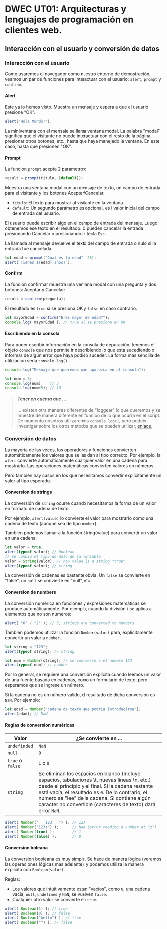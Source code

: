 # DWEC UT01: Arquitecturas y lenguajes de programación en clientes web.

## Interacción con el usuario y conversión de datos
### Interacción con el usuario

Como usaremos el navegador como nuestro entorno de demostración, veamos un par de funciones para interactuar con el usuario: `alert`, `prompt` y `confirm`.

#### Alert
Este ya lo hemos visto. Muestra un mensaje y espera a que el usuario presione “OK”.

```js
alert("Hola Mundo!");
```
La miniventana con el mensaje se llama ventana modal. La palabra "modal" significa que el visitante no puede interactuar con el resto de la página, presionar otros botones, etc., hasta que haya manejado la ventana. En este caso, hasta que presionen "OK".

#### Prompt
La funcion `prompt` acepta 2 parametros:
```js
result = prompt(titulo, [default]);
```
Muestra una ventana modal con un mensaje de texto, un campo de entrada para el visitante y los botones Aceptar/Cancelar.
* `título`:
El texto para mostrar al visitante en la ventana.
* `default`:
Un segundo parámetro es opcional, es l valor inicial del campo de entrada del usuario.

El usuario puede escribir algo en el campo de entrada del mensaje. Luego obtenemos ese texto en el resultado. O pueden cancelar la entrada presionando Cancelar o presionando la tecla `Esc`.

La llamada al mensaje devuelve el texto del campo de entrada o nulo si la entrada fue cancelada.

```js
let edad = prompt("Cual es tu edad", 28);
alert(`Tienes ${edad} años!`);
```

#### Confirm
La función confirmar muestra una ventana modal con una pregunta y dos botones: Aceptar y Cancelar:

```js
result = confirm(pregunta);
```
El resultado es `true` si se presiona OK y `false` en caso contrario.

```js
let mayorEdad = confirm("Eres mayor de edad?");
console.log( mayorEdad ); // true si se presiona en OK
```

#### Escribiendo en la consola

Para poder escribir información en la consola de depuración, tenemos el objeto `console` que nos permite ir describiendo lo que esta sucediendo o informar de algún error que haya podido suceder. La forma mas sencilla de utilización seria `console.log()`

```js
console.log("Mesnaje que queremos que aparezca en al consola");

let num = 5;
console.log(num);   // 5
console.log(num+5); // 10
```

> #### *Tener en cuenta que ...*
> ... existen otra maneras diferentes de "loggear" lo que queremos y se muestre de manera diferente en función de lo que ocurra en el script. De momento nosotros utilizaremos `console.log()`, pero podeis investigar sobre los otros metodos que se pueden utilizar, [enlace.](https://medium.com/theleanprogrammer/javascript-explore-different-types-of-console-methods-73c09e526d58) 

### Conversión de datos

La mayoría de las veces, los operadores y funciones convierten automáticamente los valores que se les dan al tipo correcto. Por ejemplo, la `alert` convierte automáticamente cualquier valor en una cadena para mostrarlo. Las operaciones matemáticas convierten valores en números.

Pero también hay casos en los que necesitamos convertir explícitamente un valor al tipo esperado.

#### Conversion de strings

La conversión de `string` ocurre cuando necesitamos la forma de un valor en formato de cadena de texto.

Por ejemplo, `alert(value)` lo convierte el valor para mostrarlo como una cadena de texto (aunque sea de tipo `number`).

También podemos llamar a la función String(value) para convertir un valor en una cadena:

```js
let valor = true;
alert(typeof valor); // boolean
// se cambio el tipo de dato de la variable
valor = String(valor); // now value is a string "true"
alert(typeof valor); // string
```

La conversión de cadenas es bastante obvia. Un `false` se convierte en "false", un `null` se convierte en "null", etc.

#### Conversion de numbers

La conversión numérica en funciones y expresiones matemáticas se produce automáticamente. Por ejemplo, cuando la división / se aplica a elementos que no son números:

```js
alert( "6" / "2" ); // 3, strings are converted to numbers
```

Tambien podemos utilizar la función `Number(valor)` para, explicitamente convertir un valor a `number`.

```js
let string = "123";
alert(typeof string); // string

let num = Number(string); // se convierte a el numero 123
alert(typeof num); // number
```

Por lo general, se requiere una conversión explícita cuando leemos un valor de una fuente basada en cadenas, como un formulario de texto, pero esperamos que se ingrese un número.

Si la cadena no es un número válido, el resultado de dicha conversión es `NaN`. Por ejemplo:

```js
let edad = Number("cadena de texto que podria introducirse");
alert(edad); // NaN
```
#### Reglas de conversion numéricas

| Valor | ¿Se convierte en ... |
|----------|----------|
| `undefinded` | `NaN` |
| `null`  | `0` |
| `true` o `false`   | `1` o `0` |
| `string`  | Se eliminan los espacios en blanco (incluye espacios, tabulaciones \t, nuevas líneas \n, etc.) desde el principio y el final. Si la cadena restante está vacía, el resultado es `0`. De lo contrario, el número se "lee" de la cadena. Si contiene algún caracter no convertible (caracteres de texto) dará error `NaN`. |

```js
alert( Number("   123   ") ); // 123
alert( Number("123z") );      // NaN (error reading a number at "z")
alert( Number(true) );        // 1
alert( Number(false) );       // 0
```

#### Conversion boleana

La conversion booleana es muy simple. Se hace de manera lógica (veremos las operaciones lógicas mas adelante), y podemos utiliza la manera explicita con `Boolean(valor)`.

Reglas:
* Los valores que intuitivamente están "vacíos", como `0`, una cadena vacía, `null`, `undefined` y `NaN`, se vuelven `false`.
* Cualquier otro valor se convierte en `true`.

```js
alert( Boolean(1) ); // true
alert( Boolean(0) ); // false
alert( Boolean("hello") ); // true
alert( Boolean("") ); // false
```
